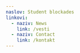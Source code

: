 ```yaml
---
naslov: Student blockades
linkovi:
  - naziv: News
    link: /vesti
  - naziv: Contact
    link: /kontakt
---
```

